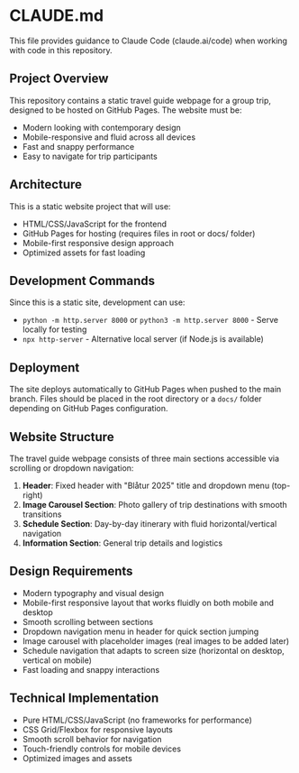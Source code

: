 # CLAUDE.md

This file provides guidance to Claude Code (claude.ai/code) when working with code in this repository.

## Project Overview

This repository contains a static travel guide webpage for a group trip, designed to be hosted on GitHub Pages. The website must be:
- Modern looking with contemporary design
- Mobile-responsive and fluid across all devices
- Fast and snappy performance
- Easy to navigate for trip participants

## Architecture

This is a static website project that will use:
- HTML/CSS/JavaScript for the frontend
- GitHub Pages for hosting (requires files in root or docs/ folder)
- Mobile-first responsive design approach
- Optimized assets for fast loading

## Development Commands

Since this is a static site, development can use:
- `python -m http.server 8000` or `python3 -m http.server 8000` - Serve locally for testing
- `npx http-server` - Alternative local server (if Node.js is available)

## Deployment

The site deploys automatically to GitHub Pages when pushed to the main branch. Files should be placed in the root directory or a `docs/` folder depending on GitHub Pages configuration.

## Website Structure

The travel guide webpage consists of three main sections accessible via scrolling or dropdown navigation:

1. **Header**: Fixed header with "Blåtur 2025" title and dropdown menu (top-right)
2. **Image Carousel Section**: Photo gallery of trip destinations with smooth transitions
3. **Schedule Section**: Day-by-day itinerary with fluid horizontal/vertical navigation
4. **Information Section**: General trip details and logistics

## Design Requirements

- Modern typography and visual design
- Mobile-first responsive layout that works fluidly on both mobile and desktop
- Smooth scrolling between sections
- Dropdown navigation menu in header for quick section jumping
- Image carousel with placeholder images (real images to be added later)
- Schedule navigation that adapts to screen size (horizontal on desktop, vertical on mobile)
- Fast loading and snappy interactions

## Technical Implementation

- Pure HTML/CSS/JavaScript (no frameworks for performance)
- CSS Grid/Flexbox for responsive layouts
- Smooth scroll behavior for navigation
- Touch-friendly controls for mobile devices
- Optimized images and assets